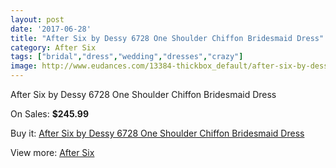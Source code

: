 ```yaml
---
layout: post
date: '2017-06-28'
title: "After Six by Dessy 6728 One Shoulder Chiffon Bridesmaid Dress"
category: After Six
tags: ["bridal","dress","wedding","dresses","crazy"]
image: http://www.eudances.com/13384-thickbox_default/after-six-by-dessy-6728-one-shoulder-chiffon-bridesmaid-dress.jpg
---
```

After Six by Dessy 6728 One Shoulder Chiffon Bridesmaid Dress

On Sales: **$245.99**
<a href="https://www.eudances.com/en/after-six/4042-after-six-by-dessy-6728-one-shoulder-chiffon-bridesmaid-dress.html"><amp-img layout="responsive" width="600" height="600" src="//www.eudances.com/13384-thickbox_default/after-six-by-dessy-6728-one-shoulder-chiffon-bridesmaid-dress.jpg" alt="After Six by Dessy 6728 One Shoulder Chiffon Bridesmaid Dress 0" /></a>
<a href="https://www.eudances.com/en/after-six/4042-after-six-by-dessy-6728-one-shoulder-chiffon-bridesmaid-dress.html"><amp-img layout="responsive" width="600" height="600" src="//www.eudances.com/13387-thickbox_default/after-six-by-dessy-6728-one-shoulder-chiffon-bridesmaid-dress.jpg" alt="After Six by Dessy 6728 One Shoulder Chiffon Bridesmaid Dress 1" /></a>
<a href="https://www.eudances.com/en/after-six/4042-after-six-by-dessy-6728-one-shoulder-chiffon-bridesmaid-dress.html"><amp-img layout="responsive" width="600" height="600" src="//www.eudances.com/13386-thickbox_default/after-six-by-dessy-6728-one-shoulder-chiffon-bridesmaid-dress.jpg" alt="After Six by Dessy 6728 One Shoulder Chiffon Bridesmaid Dress 2" /></a>
<a href="https://www.eudances.com/en/after-six/4042-after-six-by-dessy-6728-one-shoulder-chiffon-bridesmaid-dress.html"><amp-img layout="responsive" width="600" height="600" src="//www.eudances.com/13385-thickbox_default/after-six-by-dessy-6728-one-shoulder-chiffon-bridesmaid-dress.jpg" alt="After Six by Dessy 6728 One Shoulder Chiffon Bridesmaid Dress 3" /></a>

Buy it: [After Six by Dessy 6728 One Shoulder Chiffon Bridesmaid Dress](https://www.eudances.com/en/after-six/4042-after-six-by-dessy-6728-one-shoulder-chiffon-bridesmaid-dress.html "After Six by Dessy 6728 One Shoulder Chiffon Bridesmaid Dress")

View more: [After Six](https://www.eudances.com/en/50-after-six "After Six")
